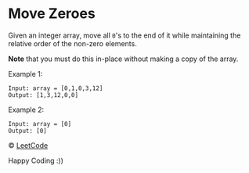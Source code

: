 # Move Zeroes

Given an integer array, move all `0`'s to the end of it while maintaining the relative order of the non-zero elements.

**Note** that you must do this in-place without making a copy of the array.

Example 1:

```
Input: array = [0,1,0,3,12]
Output: [1,3,12,0,0]
```

Example 2:

```
Input: array = [0]
Output: [0]
```

&copy; [LeetCode](https://leetcode.com/explore/learn/card/fun-with-arrays/511/in-place-operations/3157/)

Happy Coding :))
